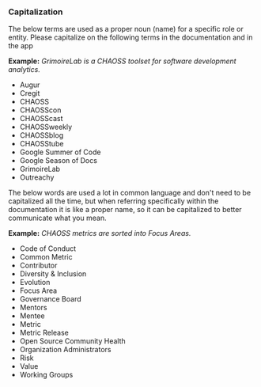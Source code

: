 ### Capitalization

The below terms are used as a proper noun \(name\) for a specific role or entity. Please capitalize on the following terms in the documentation and in the app

**Example:** _GrimoireLab is a CHAOSS toolset for software development analytics._

* Augur
* Cregit
* CHAOSS
* CHAOSScon
* CHAOSScast
* CHAOSSweekly
* CHAOSSblog
* CHAOSStube
* Google Summer of Code
* Google Season of Docs
* GrimoireLab
* Outreachy

The below words are used a lot in common language and don't need to be capitalized all the time, but when referring specifically within the documentation it is like a proper name, so it can be capitalized to better communicate what you mean.

**Example:** _CHAOSS metrics are sorted into Focus Areas._

* Code of Conduct
* Common Metric
* Contributor
* Diversity & Inclusion
* Evolution
* Focus Area
* Governance Board
* Mentors
* Mentee
* Metric
* Metric Release
* Open Source Community Health
* Organization Administrators
* Risk
* Value
* Working Groups